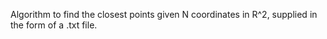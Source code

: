 Algorithm to find the closest points given N coordinates in R^2, supplied in the form of a .txt file.
